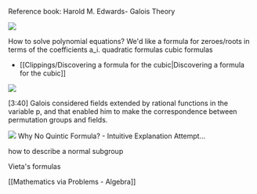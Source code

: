Reference book: Harold M. Edwards- Galois Theory

![](https://youtu.be/cxNq-hQwvn0)

How to solve polynomial equations?
We'd like a formula for zeroes/roots in terms of the coefficients a_i.
quadratic formulas
cubic formulas
- [[Clippings/Discovering a formula for the cubic|Discovering a formula for the cubic]]

![](https://youtu.be/pdYe4BKcm74)

[3:40] Galois considered fields extended by rational functions in the variable p, and that enabled him to make the correspondence between permutation groups and fields.

![](https://youtu.be/qOHkF26EKfg)
Why No Quintic Formula? - Intuitive Explanation Attempt...

how to describe a normal subgroup

Vieta's formulas

[[Mathematics via Problems - Algebra]]
